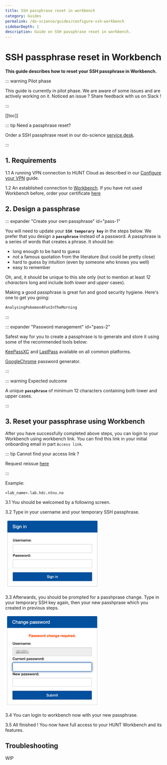 ```yaml
---
title: SSH passphrase reset in workbench
category: Guides
permalink: /do-science/guides/configure-ssh-workbench
sidebarDepth: 1
description: Guide on SSH passphrase reset in workbench.
---
```

# SSH passphrase reset in Workbench

**This guide describes how to reset your SSH passphrase in Workbench.**

::: warning Pilot phase

This guide is currently in pilot phase. We are aware of some issues and are actively working on it.
Noticed an issue ? Share feedback with us on Slack !

::: 

[[toc]]

::: tip Need a passphrase reset? 

Order a SSH passphrase reset in our do-science [service desk](/do-science/service-desk/#ssh-passphrase-reset).

:::

## 1. Requirements

1.1 A running VPN connection to HUNT Cloud as described in our [Configure your VPN](/do-science/lab-access/configure-vpn/) guide.

1.2 An established connection to [Workbench](/do-science/hunt-workbench/principles). If you have not used Workbench before, order your certificate [here](/do-science/service-desk/#hunt-workbench-access)


## 2. Design a passphrase

::: expander "Create your own passphrase" id="pass-1"

You will need to update your **`SSH temporary key`** in the steps below. We prefer that you design a **`passphrase`** instead of a password. A passphrase is a series of words that creates a phrase. It should be:

- long enough to be hard to guess
- not a famous quotation from the literature (but could be pretty close)
- hard to guess by intuition (even by someone who knows you well)
- easy to remember

Oh, and, it should be unique to this site only (not to mention at least
_12 characters_ long and include both _lower_ and _upper_ cases).

Making a good passphrase is great fun and good security hygiene. Here's one to get you going:

```bash
AnalysingPokemon4FunInTheMorning
```
:::

::: expander "Password management" id="pass-2"

Safest way for you to create a passphrase is to generate and store it using some of the recommended tools below:

[KeePassXC](https://keepassxc.org/) and [LastPass](https://www.lastpass.com/) available on all common platforms.

[GoogleChrome](https://support.google.com/chrome/answer/7570435?hl=en&co=GENIE.Platform%3DDesktop) password generator.

:::

::: warning Expected outcome

A unique **`passphrase`** of minimum 12 characters containing both lower and upper cases.

:::

## 3. Reset your passphrase using Workbench

After you have successfully completed above steps, you can login to your Workbench using workbench link. You can find this link in your initial onboarding email in part `Access link`.

::: tip Cannot find your access link ?

Request reissue [here](/do-science/service-desk/#lab-access)

::: 

Example:
```
<lab_name>.lab.hdc.ntnu.no
```

3.1 You should be welcomed by a following screen.

3.2 Type in your username and your temporary SSH passphrase. 

<img src="./images/workbench_passreset_1.png" width="300px">

3.3 Afterwards, you should be prompted for a passhprase change. Type in your temporary SSH key again, then your new passhprase which you created in previous steps.

<img src="./images/workbench_passreset_3.png" width="300px">

3.4 You can login to workbench now with your new passphrase.

3.5 All finished ! You now have full access to your HUNT Workbench and its features. 


## Troubleshooting

WIP

